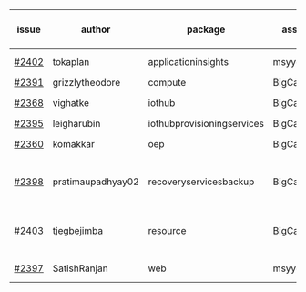 | issue | author | package | assignee | bot advice | created date of issue | target release date | date from target |
| ------ | ------ | ------ | ------ | ------ | ------ | ------ | :-----: |
| [#2402](https://github.com/Azure/sdk-release-request/issues/2402) | tokaplan | applicationinsights | msyyc | new issue ! <br> | 01-21 | 02-07 |   |
| [#2391](https://github.com/Azure/sdk-release-request/issues/2391) | grizzlytheodore | compute | BigCat20196 |   | 01-19 | 01-28 |   |
| [#2368](https://github.com/Azure/sdk-release-request/issues/2368) | vighatke | iothub | BigCat20196 |   release date < 2 ! <br> | 01-10 | 01-24 | 0 |
| [#2395](https://github.com/Azure/sdk-release-request/issues/2395) | leigharubin | iothubprovisioningservices | BigCat20196 |   | 01-20 | 02-01 |   |
| [#2360](https://github.com/Azure/sdk-release-request/issues/2360) | komakkar | oep | BigCat20196 |   release date < 2 ! <br> | 01-07 | 01-24 | 0 |
| [#2398](https://github.com/Azure/sdk-release-request/issues/2398) | pratimaupadhyay02 | recoveryservicesbackup | BigCat20196 | new comment.  <br> release date < 2 ! <br> | 01-21 | 01-25 | 0 |
| [#2403](https://github.com/Azure/sdk-release-request/issues/2403) | tjegbejimba | resource | BigCat20196 | new issue ! <br> release date < 2 ! <br> | 01-21 | 01-26 | 1 |
| [#2397](https://github.com/Azure/sdk-release-request/issues/2397) | SatishRanjan | web | msyyc |   release date < 2 ! <br> | 01-21 | 01-24 | 0 |
